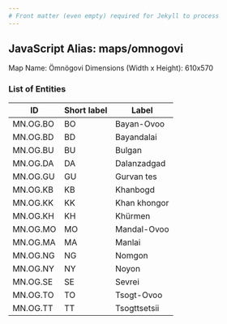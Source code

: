 ```yaml
---
# Front matter (even empty) required for Jekyll to process
---
```


## JavaScript Alias: maps/omnogovi

Map Name: Ömnögovi
Dimensions (Width x Height): 610x570





### List of Entities

ID | Short label | Label
---|---|---|
MN.OG.BO | BO | Bayan-Ovoo
MN.OG.BD | BD | Bayandalai
MN.OG.BU | BU | Bulgan
MN.OG.DA | DA | Dalanzadgad		
MN.OG.GU | GU | Gurvan tes
MN.OG.KB | KB | Khanbogd
MN.OG.KK | KK | Khan khongor
MN.OG.KH | KH | Khürmen		
MN.OG.MO | MO | Mandal-Ovoo
MN.OG.MA | MA | Manlai
MN.OG.NG | NG | Nomgon
MN.OG.NY | NY | Noyon		
MN.OG.SE | SE | Sevrei
MN.OG.TO | TO | Tsogt-Ovoo
MN.OG.TT | TT | Tsogttsetsii